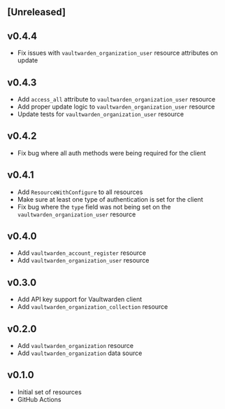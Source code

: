 ## [Unreleased]

## v0.4.4

* Fix issues with `vaultwarden_organization_user` resource attributes on update

## v0.4.3

* Add `access_all` attribute to `vaultwarden_organization_user` resource
* Add proper update logic to `vaultwarden_organization_user` resource
* Update tests for `vaultwarden_organization_user` resource

## v0.4.2

* Fix bug where all auth methods were being required for the client

## v0.4.1

* Add `ResourceWithConfigure` to all resources
* Make sure at least one type of authentication is set for the client
* Fix bug where the `type` field was not being set on the `vaultwarden_organization_user` resource

## v0.4.0

* Add `vaultwarden_account_register` resource
* Add `vaultwarden_organization_user` resource 

## v0.3.0

* Add API key support for Vaultwarden client
* Add `vaultwarden_organization_collection` resource

## v0.2.0

* Add `vaultwarden_organization` resource
* Add `vaultwarden_organization` data source

## v0.1.0

* Initial set of resources
* GitHub Actions
